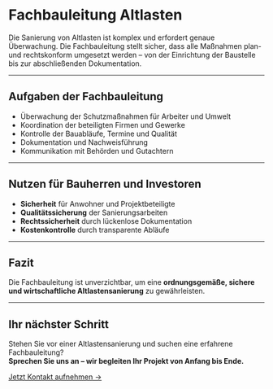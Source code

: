 # Fachbauleitung Altlasten

Die Sanierung von Altlasten ist komplex und erfordert genaue Überwachung. Die Fachbauleitung stellt sicher, dass alle Maßnahmen plan- und rechtskonform umgesetzt werden – von der Einrichtung der Baustelle bis zur abschließenden Dokumentation.  

---

## Aufgaben der Fachbauleitung

- Überwachung der Schutzmaßnahmen für Arbeiter und Umwelt  
- Koordination der beteiligten Firmen und Gewerke  
- Kontrolle der Bauabläufe, Termine und Qualität  
- Dokumentation und Nachweisführung  
- Kommunikation mit Behörden und Gutachtern  

---

## Nutzen für Bauherren und Investoren

- **Sicherheit** für Anwohner und Projektbeteiligte  
- **Qualitätssicherung** der Sanierungsarbeiten  
- **Rechtssicherheit** durch lückenlose Dokumentation  
- **Kostenkontrolle** durch transparente Abläufe  

---

## Fazit

Die Fachbauleitung ist unverzichtbar, um eine **ordnungsgemäße, sichere und wirtschaftliche Altlastensanierung** zu gewährleisten.  

---

## Ihr nächster Schritt

Stehen Sie vor einer Altlastensanierung und suchen eine erfahrene Fachbauleitung?  
**Sprechen Sie uns an – wir begleiten Ihr Projekt von Anfang bis Ende.**  

[Jetzt Kontakt aufnehmen →](#)
